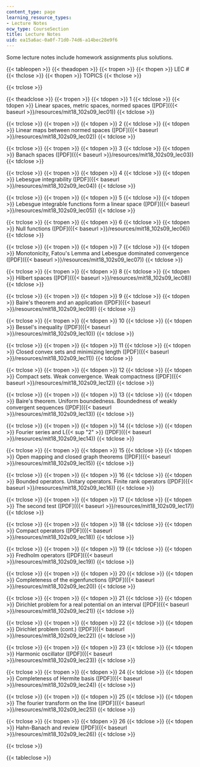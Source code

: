 ```yaml
---
content_type: page
learning_resource_types:
- Lecture Notes
ocw_type: CourseSection
title: Lecture Notes
uid: ea15a6ac-0a0f-71d0-74d6-a14bec28e9f6
---
```


Some lecture notes include homework assignments plus solutions.

{{< tableopen >}}
{{< theadopen >}}
{{< tropen >}}
{{< thopen >}}
LEC #
{{< thclose >}}
{{< thopen >}}
TOPICS
{{< thclose >}}

{{< trclose >}}

{{< theadclose >}}
{{< tropen >}}
{{< tdopen >}}
1
{{< tdclose >}}
{{< tdopen >}}
Linear spaces, metric spaces, normed spaces ([PDF]({{< baseurl >}}/resources/mit18_102s09_lec01))
{{< tdclose >}}

{{< trclose >}}
{{< tropen >}}
{{< tdopen >}}
2
{{< tdclose >}}
{{< tdopen >}}
Linear maps between normed spaces ([PDF]({{< baseurl >}}/resources/mit18_102s09_lec02))
{{< tdclose >}}

{{< trclose >}}
{{< tropen >}}
{{< tdopen >}}
3
{{< tdclose >}}
{{< tdopen >}}
Banach spaces ([PDF]({{< baseurl >}}/resources/mit18_102s09_lec03))
{{< tdclose >}}

{{< trclose >}}
{{< tropen >}}
{{< tdopen >}}
4
{{< tdclose >}}
{{< tdopen >}}
Lebesgue integrability ([PDF]({{< baseurl >}}/resources/mit18_102s09_lec04))
{{< tdclose >}}

{{< trclose >}}
{{< tropen >}}
{{< tdopen >}}
5
{{< tdclose >}}
{{< tdopen >}}
Lebesgue integrable functions form a linear space ([PDF]({{< baseurl >}}/resources/mit18_102s09_lec05))
{{< tdclose >}}

{{< trclose >}}
{{< tropen >}}
{{< tdopen >}}
6
{{< tdclose >}}
{{< tdopen >}}
Null functions ([PDF]({{< baseurl >}}/resources/mit18_102s09_lec06))
{{< tdclose >}}

{{< trclose >}}
{{< tropen >}}
{{< tdopen >}}
7
{{< tdclose >}}
{{< tdopen >}}
Monotonicity, Fatou's Lemma and Lebesgue dominated convergence ([PDF]({{< baseurl >}}/resources/mit18_102s09_lec07))
{{< tdclose >}}

{{< trclose >}}
{{< tropen >}}
{{< tdopen >}}
8
{{< tdclose >}}
{{< tdopen >}}
Hilbert spaces ([PDF]({{< baseurl >}}/resources/mit18_102s09_lec08))
{{< tdclose >}}

{{< trclose >}}
{{< tropen >}}
{{< tdopen >}}
9
{{< tdclose >}}
{{< tdopen >}}
Baire's theorem and an application ([PDF]({{< baseurl >}}/resources/mit18_102s09_lec09))
{{< tdclose >}}

{{< trclose >}}
{{< tropen >}}
{{< tdopen >}}
10
{{< tdclose >}}
{{< tdopen >}}
Bessel's inequality ([PDF]({{< baseurl >}}/resources/mit18_102s09_lec10))
{{< tdclose >}}

{{< trclose >}}
{{< tropen >}}
{{< tdopen >}}
11
{{< tdclose >}}
{{< tdopen >}}
Closed convex sets and minimizing length ([PDF]({{< baseurl >}}/resources/mit18_102s09_lec11))
{{< tdclose >}}

{{< trclose >}}
{{< tropen >}}
{{< tdopen >}}
12
{{< tdclose >}}
{{< tdopen >}}
Compact sets. Weak convergence. Weak compactness ([PDF]({{< baseurl >}}/resources/mit18_102s09_lec12))
{{< tdclose >}}

{{< trclose >}}
{{< tropen >}}
{{< tdopen >}}
13
{{< tdclose >}}
{{< tdopen >}}
Baire's theorem. Uniform boundedness. Boundedness of weakly convergent sequences ([PDF]({{< baseurl >}}/resources/mit18_102s09_lec13))
{{< tdclose >}}

{{< trclose >}}
{{< tropen >}}
{{< tdopen >}}
14
{{< tdclose >}}
{{< tdopen >}}
Fourier series and L{{< sup "2" >}} ([PDF]({{< baseurl >}}/resources/mit18_102s09_lec14))
{{< tdclose >}}

{{< trclose >}}
{{< tropen >}}
{{< tdopen >}}
15
{{< tdclose >}}
{{< tdopen >}}
Open mapping and closed graph theorems ([PDF]({{< baseurl >}}/resources/mit18_102s09_lec15))
{{< tdclose >}}

{{< trclose >}}
{{< tropen >}}
{{< tdopen >}}
16
{{< tdclose >}}
{{< tdopen >}}
Bounded operators. Unitary operators. Finite rank operators ([PDF]({{< baseurl >}}/resources/mit18_102s09_lec16))
{{< tdclose >}}

{{< trclose >}}
{{< tropen >}}
{{< tdopen >}}
17
{{< tdclose >}}
{{< tdopen >}}
The second test ([PDF]({{< baseurl >}}/resources/mit18_102s09_lec17))
{{< tdclose >}}

{{< trclose >}}
{{< tropen >}}
{{< tdopen >}}
18
{{< tdclose >}}
{{< tdopen >}}
Compact operators ([PDF]({{< baseurl >}}/resources/mit18_102s09_lec18))
{{< tdclose >}}

{{< trclose >}}
{{< tropen >}}
{{< tdopen >}}
19
{{< tdclose >}}
{{< tdopen >}}
Fredholm operators ([PDF]({{< baseurl >}}/resources/mit18_102s09_lec19))
{{< tdclose >}}

{{< trclose >}}
{{< tropen >}}
{{< tdopen >}}
20
{{< tdclose >}}
{{< tdopen >}}
Completeness of the eigenfunctions ([PDF]({{< baseurl >}}/resources/mit18_102s09_lec20))
{{< tdclose >}}

{{< trclose >}}
{{< tropen >}}
{{< tdopen >}}
21
{{< tdclose >}}
{{< tdopen >}}
Dirichlet problem for a real potential on an interval ([PDF]({{< baseurl >}}/resources/mit18_102s09_lec21))
{{< tdclose >}}

{{< trclose >}}
{{< tropen >}}
{{< tdopen >}}
22
{{< tdclose >}}
{{< tdopen >}}
Dirichlet problem (cont.) ([PDF]({{< baseurl >}}/resources/mit18_102s09_lec22))
{{< tdclose >}}

{{< trclose >}}
{{< tropen >}}
{{< tdopen >}}
23
{{< tdclose >}}
{{< tdopen >}}
Harmonic oscillator ([PDF]({{< baseurl >}}/resources/mit18_102s09_lec23))
{{< tdclose >}}

{{< trclose >}}
{{< tropen >}}
{{< tdopen >}}
24
{{< tdclose >}}
{{< tdopen >}}
Completeness of Hermite basis ([PDF]({{< baseurl >}}/resources/mit18_102s09_lec24))
{{< tdclose >}}

{{< trclose >}}
{{< tropen >}}
{{< tdopen >}}
25
{{< tdclose >}}
{{< tdopen >}}
The fourier transform on the line ([PDF]({{< baseurl >}}/resources/mit18_102s09_lec25))
{{< tdclose >}}

{{< trclose >}}
{{< tropen >}}
{{< tdopen >}}
26
{{< tdclose >}}
{{< tdopen >}}
Hahn-Banach and review ([PDF]({{< baseurl >}}/resources/mit18_102s09_lec26))
{{< tdclose >}}

{{< trclose >}}

{{< tableclose >}}
